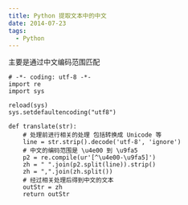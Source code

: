 ```yaml
---
title: Python 提取文本中的中文
date: 2014-07-23
tags: 
  - Python
---
```


主要是通过中文编码范围匹配

    # -*- coding: utf-8 -*-
    import re
    import sys
    
    reload(sys)
    sys.setdefaultencoding("utf8")
    
    def translate(str):
        # 处理前进行相关的处理 包括转换成 Unicode 等
        line = str.strip().decode('utf-8', 'ignore')
        # 中文的编码范围是 \u4e00 到 \u9fa5
        p2 = re.compile(ur'[^\u4e00-\u9fa5]')
        zh = " ".join(p2.split(line)).strip()
        zh = ",".join(zh.split())
        # 经过相关处理后得到中文的文本
        outStr = zh
        return outStr

<!--more-->
